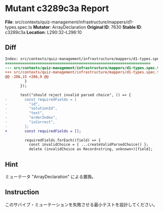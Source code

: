 # Mutant c3289c3a Report

**File**: src/contexts/quiz-management/infrastructure/mappers/d1-types.spec.ts
**Mutator**: ArrayDeclaration
**Original ID**: 7630
**Stable ID**: c3289c3a
**Location**: L290:32–L296:10

## Diff

```diff
Index: src/contexts/quiz-management/infrastructure/mappers/d1-types.spec.ts
===================================================================
--- src/contexts/quiz-management/infrastructure/mappers/d1-types.spec.ts	original
+++ src/contexts/quiz-management/infrastructure/mappers/d1-types.spec.ts	mutated #7630
@@ -286,15 +286,9 @@
         }
       });
 
       test("should reject invalid parsed choice", () => {
-        const requiredFields = [
-          "id",
-          "solutionId",
-          "text",
-          "orderIndex",
-          "isCorrect",
-        ];
+        const requiredFields = [];
 
         requiredFields.forEach((field) => {
           const invalidChoice = { ...createValidParsedChoice() };
           delete (invalidChoice as Record<string, unknown>)[field];
```

## Hint

ミューテータ "ArrayDeclaration" による置換。

## Instruction

このサバイブ・ミューテーションを失敗させる最小テストを設計してください。
